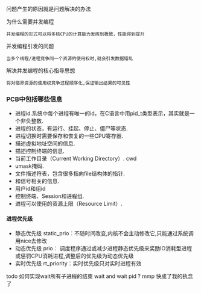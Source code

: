 问题产生的原因就是问题解决的办法

为什么需要并发编程

    并发编程的形式可以将多核CPU的计算能力发挥到极致，性能得到提升

并发编程引发的问题

    当多个线程/进程竞争同一个资源的使用权时,就会引发数据错乱
    
解决并发编程的核心指导思想

    将对临界资源的使用权竞争过程顺序化,保证输出结果的可见性   
    
    
### PCB中包括哪些信息

 - 进程id.系统中每个进程有唯一的id，在C语言中用pid_t类型表示，其实就是一个非负整数.
 - 进程的状态，有运行、挂起、停止、僵尸等状态.
 - 进程切换时需要保存和恢复的一些CPU寄存器.
 - 描述虚拟地址空间的信息.
 - 描述控制终端的信息.
 - 当前工作目录（Current Working Directory）. cwd
 - umask掩码.
 - 文件描述符表，包含很多指向file结构体的指针.
 - 和信号相关的信息.
 - 用户id和组id
 - 控制终端、Session和进程组.
 - 进程可以使用的资源上限（Resource Limit）.

#### 进程优先级

 - 静态优先级 static_prio：不随时间改变,内核不会主动修改它,只能通过系统调用nice去修改
 - 动态优先级 prio： 调度程序通过或减少进程静态优先级来奖励IO消耗型进程或惩罚CPU消耗进程,调整后的优先级为动态优先级
 - 实时优先级 rt_priority：实时优先级只对实时进程有效



todo 如何实现wait所有子进程的结束    wait and wait pid ? mmp 快成了我的执念了



